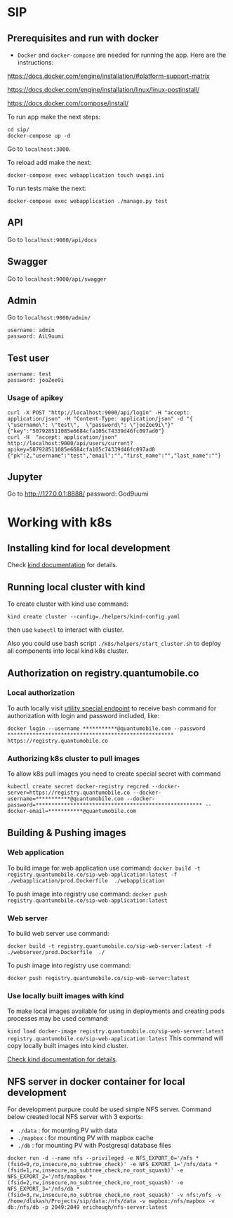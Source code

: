 # SIP


## Prerequisites and run with docker
* `Docker` and `docker-compose` are needed for running the app. Here are the instructions:

https://docs.docker.com/engine/installation/#platform-support-matrix

https://docs.docker.com/engine/installation/linux/linux-postinstall/

https://docs.docker.com/compose/install/

To run app make the next steps:
```
cd sip/
docker-compose up -d
```
Go to `localhost:3000`.

To reload add make the next:
```
docker-compose exec webapplication touch uwsgi.ini
```

To run tests make the next:
```
docker-compose exec webapplication ./manage.py test
```

## API
Go to  `localhost:9000/api/docs`

## Swagger
Go to  `localhost:9000/api/swagger`


## Admin
Go to  `localhost:9000/admin/`
```
username: admin
password: AiL9uumi
```


## Test user

```
username: test
password: jooZee9i
```

### Usage of apikey

```
curl -X POST "http://localhost:9000/api/login" -H "accept: application/json" -H "Content-Type: application/json" -d "{  \"username\": \"test\",  \"password\": \"jooZee9i\"}"
{"key":"507928511085e6684cfa105c74339d46fc097ad0"}
curl -H  "accept: application/json" http://localhost:9000/api/users/current?apikey=507928511085e6684cfa105c74339d46fc097ad0
{"pk":2,"username":"test","email":"","first_name":"","last_name":""}
```


## Jupyter
Go to http://127.0.0.1:8888/
password: God9uumi

# Working with k8s

## Installing kind for local development 

Check [kind documentation](https://kind.sigs.k8s.io/docs/user/quick-start/#installation) for details.

## Running local cluster with kind

To create cluster with kind use command:

`kind create cluster --config=./helpers/kind-config.yaml`

then use `kubectl` to interact with cluster.

Also you could use bash script `./k8s/helpers/start_cluster.sh` to deploy all components into local kind k8s cluster.


## Authorization on registry.quantumobile.co

### Local authorization

To auth locally visit [utility special endpoint](https://utility.quantumobile.co/2/registry/instructions/)
to receive bash command for authorization with login and password included, like:

`docker login --username ***********@quantumobile.com --password ***************************************************** https://registry.quantumobile.co`

### Authorizing k8s cluster to pull images

To allow k8s pull images you need to create special secret with command

`kubectl create secret docker-registry regcred --docker-server=https://registry.quantumobile.co --docker-username=***********@quantumobile.com --docker-password=***************************************************** --docker-email=***********@quantumobile.com`

## Building & Pushing images

### Web application

To build image for web application use command:
`docker build -t registry.quantumobile.co/sip-web-application:latest -f ./webapplication/prod.Dockerfile  ./webapplication`

To push image into registry use command:
`docker push registry.quantumobile.co/sip-web-application:latest`

### Web server

To build web server use command:

`docker build -t registry.quantumobile.co/sip-web-server:latest -f ./webserver/prod.Dockerfile  ./`

To push image into registry use command:

`docker push registry.quantumobile.co/sip-web-server:latest`

###  Use locally built images with kind

To make local images available for using in deployments and creating pods processes may be used command:

`kind load docker-image registry.quantumobile.co/sip-web-server:latest registry.quantumobile.co/sip-web-application:latest`
This command will copy locally built images into kind cluster.

[Check kind documentation for details](https://kind.sigs.k8s.io/docs/user/quick-start/#loading-an-image-into-your-cluster).

## NFS server in docker container for local development

For development purpure could be used simple NFS server.
Command below created local NFS server with 3 exports:
 - `./data` : for mounting PV with data 
 - `./mapbox` : for mounting PV with mapbox cache
 - `./db` : for mounting PV with Postgresql database files

`docker run -d --name nfs --privileged -e NFS_EXPORT_0='/nfs *(fsid=0,ro,insecure,no_subtree_check)' -e NFS_EXPORT_1='/nfs/data *(fsid=1,rw,insecure,no_subtree_check,no_root_squash)' -e NFS_EXPORT_2='/nfs/mapbox *(fsid=2,rw,insecure,no_subtree_check,no_root_squash)' -e NFS_EXPORT_3='/nfs/db *(fsid=3,rw,insecure,no_subtree_check,no_root_squash)' -v nfs:/nfs -v /home/dlukash/Projects/sip/data:/nfs/data -v mapbox:/nfs/mapbox -v db:/nfs/db -p 2049:2049 erichough/nfs-server:latest`